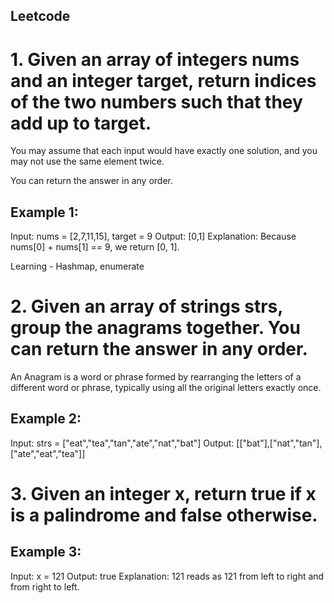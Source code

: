 ## Leetcode

# 1. Given an array of integers nums and an integer target, return indices of the two numbers such that they add up to target.

You may assume that each input would have exactly one solution, and you may not use the same element twice.

You can return the answer in any order.

## Example 1:
Input: nums = [2,7,11,15], target = 9
Output: [0,1]
Explanation: Because nums[0] + nums[1] == 9, we return [0, 1].

Learning - Hashmap, enumerate 

# 2. Given an array of strings strs, group the anagrams together. You can return the answer in any order.

An Anagram is a word or phrase formed by rearranging the letters of a different word or phrase, typically using all the original letters exactly once.

## Example 2: 
Input: strs = ["eat","tea","tan","ate","nat","bat"]
Output: [["bat"],["nat","tan"],["ate","eat","tea"]]

# 3. Given an integer x, return true if x is a palindrome and false otherwise.

## Example 3: 
Input: x = 121
Output: true
Explanation: 121 reads as 121 from left to right and from right to left.
